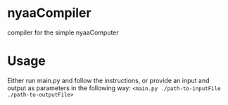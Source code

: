 # nyaaCompiler
compiler for the simple nyaaComputer

# Usage

Either run main.py and follow the instructions,
or provide an input and output as parameters in the following way:
`<main.py ./path-to-inputFile ./path-to-outputFile>`